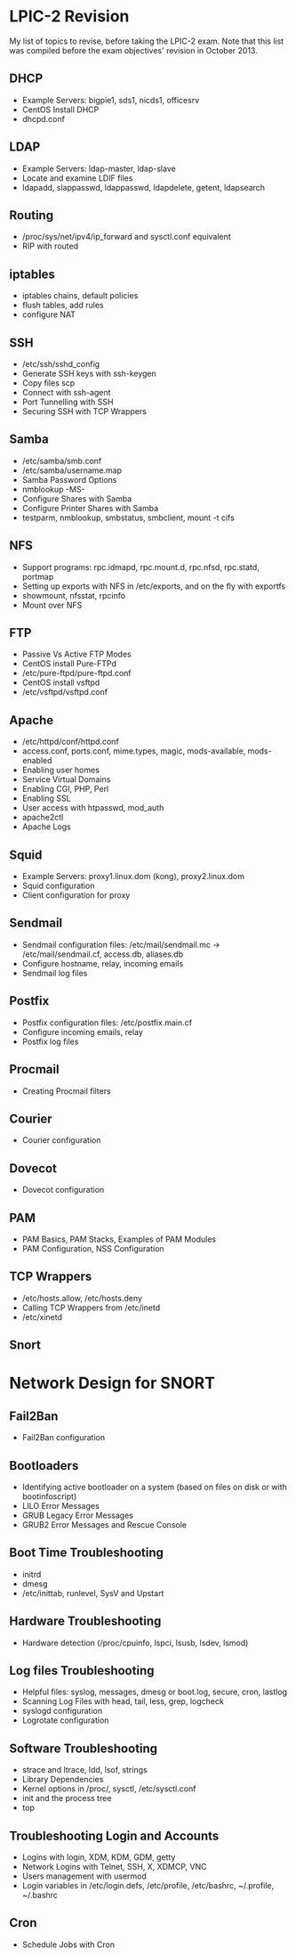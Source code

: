 <!-- -
Title: LPIC-2 Revision
Description: A list of topics to revise before the LPIC-2 exam.
First Published: 2014-08-10
- -->

LPIC-2 Revision
===============

My list of topics to revise, before taking the LPIC-2 exam. Note that this 
list was compiled before the exam objectives' revision in October 2013.

DHCP
----
* Example Servers: bigpie1, sds1, nicds1, officesrv
* CentOS Install DHCP
* dhcpd.conf

LDAP
----
* Example Servers: ldap-master, ldap-slave
* Locate and examine LDIF files
* ldapadd, slappasswd, ldappasswd, ldapdelete, getent, ldapsearch

Routing
-------
* /proc/sys/net/ipv4/ip_forward and sysctl.conf equivalent
* RIP with routed

iptables
--------
* iptables chains, default policies
* flush tables, add rules
* configure NAT

SSH
---
* /etc/ssh/sshd_config
* Generate SSH keys with ssh-keygen
* Copy files scp
* Connect with ssh-agent
* Port Tunnelling with SSH
* Securing SSH with TCP Wrappers

Samba
-----
* /etc/samba/smb.conf
* /etc/samba/username.map
* Samba Password Options
* nmblookup -MS-
* Configure Shares with Samba
* Configure Printer Shares with Samba
* testparm, nmblookup, smbstatus, smbclient, mount -t cifs

NFS
---
* Support programs: rpc.idmapd, rpc.mount.d, rpc.nfsd, rpc.statd, portmap
* Setting up exports with NFS in /etc/exports, and on the fly with exportfs
* showmount, nfsstat, rpcinfo
* Mount over NFS

FTP
---
* Passive Vs Active FTP Modes
* CentOS install Pure-FTPd
* /etc/pure-ftpd/pure-ftpd.conf
* CentOS install vsftpd
* /etc/vsftpd/vsftpd.conf

Apache
------
* /etc/httpd/conf/httpd.conf
* access.conf, ports.conf, mime.types, magic, mods-available, mods-enabled
* Enabling user homes
* Service Virtual Domains
* Enabling CGI, PHP, Perl
* Enabling SSL
* User access with htpasswd, mod_auth
* apache2ctl
* Apache Logs

Squid
-----
* Example Servers: proxy1.linux.dom (kong), proxy2.linux.dom
* Squid configuration
* Client configuration for proxy

Sendmail
--------
* Sendmail configuration files: /etc/mail/sendmail.mc -> /etc/mail/sendmail.cf, access.db, aliases.db
* Configure hostname, relay, incoming emails
* Sendmail log files

Postfix
-------
* Postfix configuration files: /etc/postfix.main.cf
* Configure incoming emails, relay
* Postfix log files

Procmail
--------
* Creating Procmail filters

Courier
-------
* Courier configuration

Dovecot
-------
* Dovecot configuration

PAM
---
* PAM Basics, PAM Stacks, Examples of PAM Modules
* PAM Configuration, NSS Configuration

TCP Wrappers
------------
* /etc/hosts.allow, /etc/hosts.deny
* Calling TCP Wrappers from /etc/inetd
* /etc/xinetd

Snort
-----
# Network Design for SNORT

Fail2Ban
--------
* Fail2Ban configuration

Bootloaders
-----------
* Identifying active bootloader on a system (based on files on disk or with bootinfoscript)
* LILO Error Messages
* GRUB Legacy Error Messages
* GRUB2 Error Messages and Rescue Console

Boot Time Troubleshooting
-------------------------
* initrd
* dmesg
* /etc/inittab, runlevel, SysV and Upstart

Hardware Troubleshooting
------------------------
* Hardware detection (/proc/cpuinfo, lspci, lsusb, lsdev, lsmod)

Log files Troubleshooting
-------------------------
* Helpful files: syslog, messages, dmesg or boot.log, secure, cron, lastlog
* Scanning Log Files with head, tail, less, grep, logcheck
* syslogd configuration
* Logrotate configuration

Software Troubleshooting
------------------------
* strace and ltrace, ldd, lsof, strings
* Library Dependencies
* Kernel options in /proc/, sysctl, /etc/sysctl.conf
* init and the process tree
* top

Troubleshooting Login and Accounts
----------------------------------
* Logins with login, XDM, KDM, GDM, getty
* Network Logins with Telnet, SSH, X, XDMCP, VNC
* Users management with usermod
* Login variables in /etc/login.defs, /etc/profile, /etc/bashrc, ~/.profile, ~/.bashrc

Cron
----
* Schedule Jobs with Cron
